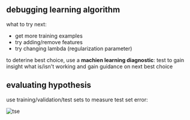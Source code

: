 ## debugging learning algorithm

what to try next:
- get more training examples
- try adding/remove features
- try changing lambda (regularization parameter)

to deterine best choice, use a **machien learning diagnostic**: test to gain insight what is/isn't working and gain guidance on next best choice

## evaluating hypothesis

use training/validation/test sets to measure test set error:

![tse](https://i.gyazo.com/8e74c6fa3a39837b0f4e7f4d1b461e08.png)
